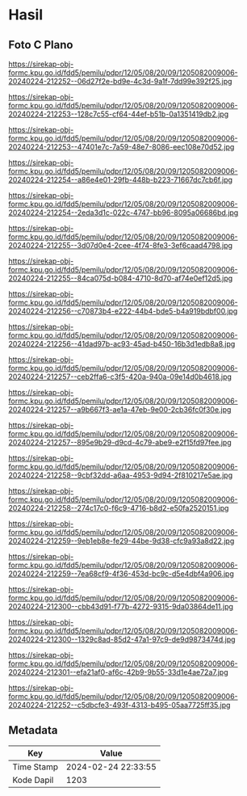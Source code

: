 # Hasil

## Foto C Plano

https://sirekap-obj-formc.kpu.go.id/fdd5/pemilu/pdpr/12/05/08/20/09/1205082009006-20240224-212252--06d27f2e-bd9e-4c3d-9a1f-7dd99e392f25.jpg

https://sirekap-obj-formc.kpu.go.id/fdd5/pemilu/pdpr/12/05/08/20/09/1205082009006-20240224-212253--128c7c55-cf64-44ef-b51b-0a1351419db2.jpg

https://sirekap-obj-formc.kpu.go.id/fdd5/pemilu/pdpr/12/05/08/20/09/1205082009006-20240224-212253--47401e7c-7a59-48e7-8086-eec108e70d52.jpg

https://sirekap-obj-formc.kpu.go.id/fdd5/pemilu/pdpr/12/05/08/20/09/1205082009006-20240224-212254--a86e4e01-29fb-448b-b223-71667dc7cb6f.jpg

https://sirekap-obj-formc.kpu.go.id/fdd5/pemilu/pdpr/12/05/08/20/09/1205082009006-20240224-212254--2eda3d1c-022c-4747-bb96-8095a06686bd.jpg

https://sirekap-obj-formc.kpu.go.id/fdd5/pemilu/pdpr/12/05/08/20/09/1205082009006-20240224-212255--3d07d0e4-2cee-4f74-8fe3-3ef6caad4798.jpg

https://sirekap-obj-formc.kpu.go.id/fdd5/pemilu/pdpr/12/05/08/20/09/1205082009006-20240224-212255--84ca075d-b084-4710-8d70-af74e0ef12d5.jpg

https://sirekap-obj-formc.kpu.go.id/fdd5/pemilu/pdpr/12/05/08/20/09/1205082009006-20240224-212256--c70873b4-e222-44b4-bde5-b4a919bdbf00.jpg

https://sirekap-obj-formc.kpu.go.id/fdd5/pemilu/pdpr/12/05/08/20/09/1205082009006-20240224-212256--41dad97b-ac93-45ad-b450-16b3d1edb8a8.jpg

https://sirekap-obj-formc.kpu.go.id/fdd5/pemilu/pdpr/12/05/08/20/09/1205082009006-20240224-212257--ceb2ffa6-c3f5-420a-940a-09e14d0b4618.jpg

https://sirekap-obj-formc.kpu.go.id/fdd5/pemilu/pdpr/12/05/08/20/09/1205082009006-20240224-212257--a9b667f3-ae1a-47eb-9e00-2cb36fc0f30e.jpg

https://sirekap-obj-formc.kpu.go.id/fdd5/pemilu/pdpr/12/05/08/20/09/1205082009006-20240224-212257--895e9b29-d9cd-4c79-abe9-e2f15fd97fee.jpg

https://sirekap-obj-formc.kpu.go.id/fdd5/pemilu/pdpr/12/05/08/20/09/1205082009006-20240224-212258--9cbf32dd-a6aa-4953-9d94-2f810217e5ae.jpg

https://sirekap-obj-formc.kpu.go.id/fdd5/pemilu/pdpr/12/05/08/20/09/1205082009006-20240224-212258--274c17c0-f6c9-4716-b8d2-e50fa2520151.jpg

https://sirekap-obj-formc.kpu.go.id/fdd5/pemilu/pdpr/12/05/08/20/09/1205082009006-20240224-212259--9eb1eb8e-fe29-44be-9d38-cfc9a93a8d22.jpg

https://sirekap-obj-formc.kpu.go.id/fdd5/pemilu/pdpr/12/05/08/20/09/1205082009006-20240224-212259--7ea68cf9-4f36-453d-bc9c-d5e4dbf4a906.jpg

https://sirekap-obj-formc.kpu.go.id/fdd5/pemilu/pdpr/12/05/08/20/09/1205082009006-20240224-212300--cbb43d91-f77b-4272-9315-9da03864de11.jpg

https://sirekap-obj-formc.kpu.go.id/fdd5/pemilu/pdpr/12/05/08/20/09/1205082009006-20240224-212300--1329c8ad-85d2-47a1-97c9-de9d9873474d.jpg

https://sirekap-obj-formc.kpu.go.id/fdd5/pemilu/pdpr/12/05/08/20/09/1205082009006-20240224-212301--efa21af0-af6c-42b9-9b55-33d1e4ae72a7.jpg

https://sirekap-obj-formc.kpu.go.id/fdd5/pemilu/pdpr/12/05/08/20/09/1205082009006-20240224-212252--c5dbcfe3-493f-4313-b495-05aa7725ff35.jpg


## Metadata

| Key        | Value               |
| ---------- | ------------------- |
| Time Stamp | 2024-02-24 22:33:55 |
| Kode Dapil | 1203                |



